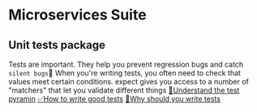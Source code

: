 # Microservices Suite

## Unit tests package

Tests are important. They help you prevent regression bugs and catch `silent bugs`🐛
When you're writing tests, you often need to check that values meet certain conditions. expect gives you access to a number of "matchers" that let you validate different things
[🧪Understand the test pyramin](https://martinfowler.com/articles/practical-test-pyramid.html)
[✅How to write good tests](https://leanylabs.com/blog/good-unit-tests/)
[🤔Why should you write tests](https://saulcosta.com/why-you-should-write-tests-b581d8a6b6d2)